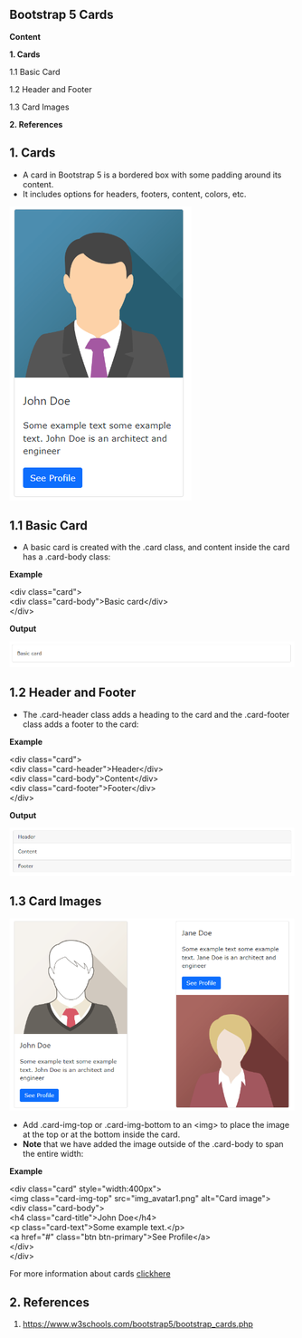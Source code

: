 ## Bootstrap 5 Cards

**Content**

**1. Cards**

1.1 Basic Card

1.2 Header and Footer

1.3 Card Images

**2. References**

## 1. Cards

-   A card in Bootstrap 5 is a bordered box with some padding around its content.
-   It includes options for headers, footers, content, colors, etc.

![](media/b3467b9a365f863e89ddbab7034a8420.png)

## 1.1 Basic Card

-   A basic card is created with the .card class, and content inside the card has a .card-body class:

**Example**

\<div class="card"\>  
\<div class="card-body"\>Basic card\</div\>  
\</div\>

**Output**

![](media/b99596bbf3440df4683f58abb79cc4ed.png)

## 1.2 Header and Footer

-   The .card-header class adds a heading to the card and the .card-footer class adds a footer to the card:

**Example**

\<div class="card"\>  
\<div class="card-header"\>Header\</div\>  
\<div class="card-body"\>Content\</div\>  
\<div class="card-footer"\>Footer\</div\>  
\</div\>

**Output**

![](media/b2abd5dc8244a9dad899fe9807af94c6.png)

## 1.3 Card Images

![](media/b94d9d315fc00dd1ccaf9734071142ee.png)

-   Add .card-img-top or .card-img-bottom to an \<img\> to place the image at the top or at the bottom inside the card.
-   **Note** that we have added the image outside of the .card-body to span the entire width:

**Example**

\<div class="card" style="width:400px"\>  
\<img class="card-img-top" src="img_avatar1.png" alt="Card image"\>  
\<div class="card-body"\>  
\<h4 class="card-title"\>John Doe\</h4\>  
\<p class="card-text"\>Some example text.\</p\>  
\<a href="\#" class="btn btn-primary"\>See Profile\</a\>  
\</div\>  
\</div\>

For more information about cards [clickhere](https://www.w3schools.com/bootstrap5/bootstrap_cards.php)

## 2. References

1.  https://www.w3schools.com/bootstrap5/bootstrap_cards.php
